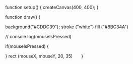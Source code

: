 function setup() {
  createCanvas(400, 400);
}

function draw() {

  background("#CDDC39");
  stroke ("white")
   fill ("#8BC34A")
  
//  console.log(mouseIsPressed)
  
  if(mouseIsPressed) { 
  
  }
  rect (mouseX, mouseY, 20, 35)
  
  
}
